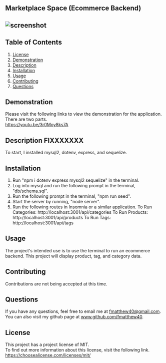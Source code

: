 ## Marketplace Space (Ecommerce Backend)

  ## ![screenshot](https://img.shields.io/badge/License-MIT-blue.svg)


  ## Table of Contents
  1.  [License](#license)
  2.  [Demonstration](#demonstration)
  3.  [Description](#description)
  4.  [Installation](#installation)
  5.  [Usage](#usage)
  6.  [Contributing](#contributing)
  7.  [Questions](#questions)

 ## Demonstration
 Please visit the following links to view the demonstration for the application. There are two parts.  
 https://youtu.be/3r0Moy8ks7A
 

 ## Description    FIXXXXXXX
 To start, I installed mysql2, dotenv, express, and sequelize.  

 ## Installation 
 1. Run "npm i dotenv express mysql2 sequelize" in the terminal.
 2. Log into mysql and run the following prompt in the terminal, "db/schema.sql".
 3.  Run the following prompt in the terminal, "npm run seed".
 4.  Start the server by running, "node server".
 5.  Run the following routes in Insomnia or a similar application. 
 To Run Categories: http://localhost:3001/api/categories
 To Run Products: http://localhost:3001/api/products
 To Run Tags: http://localhost:3001/api/tags

 ## Usage 
 The project's intended use is to use the terminal to run an ecommerce backend. This project will display product, tag, and category data.    

 ## Contributing 
 Contributions are not being accepted at this time. 

 ## Questions
 If you have any questions, feel free to email me at fmatthew40@gmail.com. 
 You can also visit my github page at www.github.com/fmatthew40.
 
 ## License 
 This project has a project license of MIT.  
 To find out more information about this license, visit the following link.
 https://choosealicense.com/licenses/mit/